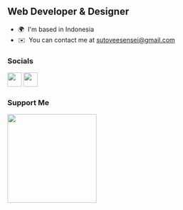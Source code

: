 Web Developer & Designer
------------------------

* 🌍  I'm based in Indonesia
* ✉️  You can contact me at [sutoveesensei@gmail.com](mailto:sutoveesensei@gmail.com)

### Socials

<p align="left"> <a href="https://www.github.com/avieraa" target="_blank" rel="noreferrer"><img src="https://raw.githubusercontent.com/danielcranney/readme-generator/main/public/icons/socials/github.svg" width="32" height="32" /></a> <a href="http://www.instagram.com/vierr.co" target="_blank" rel="noreferrer"><img src="https://raw.githubusercontent.com/danielcranney/readme-generator/main/public/icons/socials/instagram.svg" width="32" height="32" /></a></p>

### Support Me

<a href="https://www.buymeacoffee.com/avieraa"><img src="https://cdn.buymeacoffee.com/buttons/v2/default-yellow.png" width="200" /></a>
